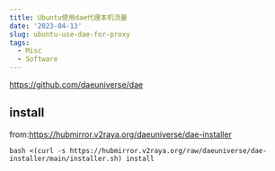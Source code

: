 ```yaml
---
title: Ubuntu使用dae代理本机流量
date: '2023-04-13'
slug: ubuntu-use-dae-for-proxy
tags:
  - Misc
  - Software
---
```


https://github.com/daeuniverse/dae

## install
from:https://hubmirror.v2raya.org/daeuniverse/dae-installer
```
bash <(curl -s https://hubmirror.v2raya.org/raw/daeuniverse/dae-installer/main/installer.sh) install

```
